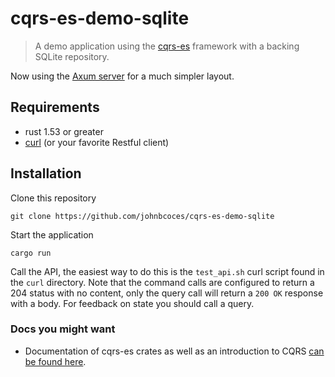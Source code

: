 # cqrs-es-demo-sqlite

> A demo application using the [cqrs-es](https://github.com/serverlesstechnology/cqrs) framework
> with a backing SQLite repository.

Now using the [Axum server](https://crates.io/crates/axum-server) for a much simpler layout.

## Requirements
- rust 1.53 or greater
- [curl](curl/test_api.sh) (or your favorite Restful client) 

## Installation

Clone this repository

    git clone https://github.com/johnbcoces/cqrs-es-demo-sqlite

Start the application

    cargo run

Call the API, the easiest way to do this is the `test_api.sh` curl script found in the `curl` directory.
Note that the command calls are configured to return a 204 status with no content, 
only the query call will return a `200 OK` response with a body.
For feedback on state you should call a query.

### Docs you might want

- Documentation of cqrs-es crates as well as an introduction to CQRS [can be found here](https://doc.rust-cqrs.org/).
